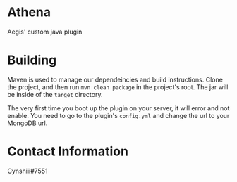 # Athena
Aegis' custom java plugin

# Building
Maven is used to manage our dependeincies and build instructions. Clone the project, and then run `mvn clean package` in the project's root. 
The jar will be inside of the `target` directory.

The very first time you boot up the plugin on your server, it will error and not enable. You need to go to the plugin's `config.yml` and change the url to your MongoDB url. 

# Contact Information
Cynshiii#7551
